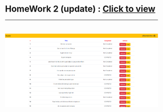 # HomeWork 2 (update) : [Click to view](https://alikartalonline-week22.netlify.app/)

<hr>
<br>

![week2](https://github.com/alikartalonline/Kodluyoruz-Bootcamp-Homeworks/blob/main/Homework-Week-2/assets/week2.png)